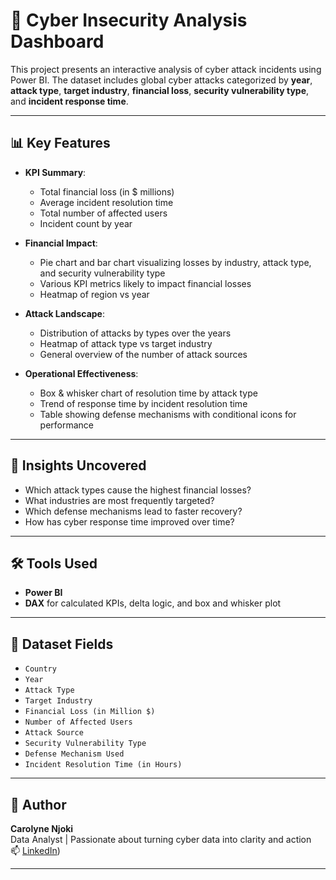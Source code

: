 # 🔐 Cyber Insecurity Analysis Dashboard

This project presents an interactive analysis of cyber attack incidents using Power BI. The dataset includes global cyber attacks categorized by **year**, **attack type**, **target industry**, **financial loss**, **security vulnerability type**, and **incident response time**.

---

## 📊 Key Features

- **KPI Summary**:
  - Total financial loss (in $ millions)
  - Average incident resolution time
  - Total number of affected users
  - Incident count by year
 
- **Financial Impact**:
  - Pie chart and bar chart visualizing losses by industry, attack type, and security vulnerability type
  - Various KPI metrics likely to impact financial losses
  - Heatmap of region vs year

- **Attack Landscape**:
  - Distribution of attacks by types over the years
  - Heatmap of attack type vs target industry
  - General overview of the number of attack sources


- **Operational Effectiveness**:
  - Box & whisker chart of resolution time by attack type
  - Trend of response time by incident resolution time
  - Table showing defense mechanisms with conditional icons for performance

---

## 🧠 Insights Uncovered

- Which attack types cause the highest financial losses?
- What industries are most frequently targeted?
- Which defense mechanisms lead to faster recovery?
- How has cyber response time improved over time?

---

## 🛠 Tools Used

- **Power BI**
- **DAX** for calculated KPIs, delta logic, and box and whisker plot

---

## 📁 Dataset Fields

- `Country`
- `Year`
- `Attack Type`
- `Target Industry`
- `Financial Loss (in Million $)`
- `Number of Affected Users`
- `Attack Source`
- `Security Vulnerability Type`
- `Defense Mechanism Used`
- `Incident Resolution Time (in Hours)`

---

## 📌 Author

**Carolyne Njoki**  
Data Analyst | Passionate about turning cyber data into clarity and action  
📫 [LinkedIn](https://www.linkedin.com/in/carolyne-njoki-ab0769266/))  

---

